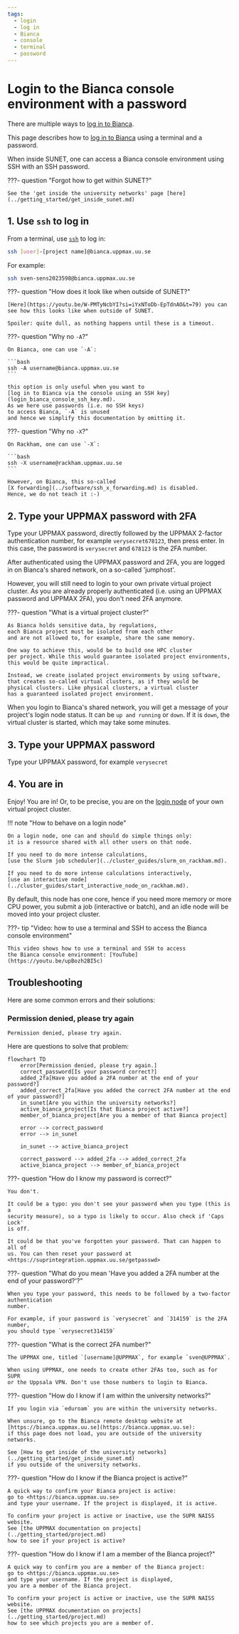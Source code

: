 ```yaml
---
tags:
  - login
  - log in
  - Bianca
  - console
  - terminal
  - password
---
```


# Login to the Bianca console environment with a password

There are multiple ways to [log in to Bianca](login_bianca.md).

This page describes how to [log in to Bianca](login_bianca.md)
using a terminal and a password.

When inside SUNET, one can access a Bianca console environment
using SSH with an SSH password.

???- question "Forgot how to get within SUNET?"

    See the 'get inside the university networks' page [here](../getting_started/get_inside_sunet.md)

## 1. Use `ssh` to log in

From a terminal, use [`ssh`](../software/ssh.md) to log in:

```bash
ssh [user]-[project name]@bianca.uppmax.uu.se
```

For example:

```bash
ssh sven-sens2023598@bianca.uppmax.uu.se
```

???- question "How does it look like when outside of SUNET?"

    [Here](https://youtu.be/W-PMTyNcbYI?si=iYxNToDb-EpTdnAO&t=79) you can
    see how this looks like when outside of SUNET.

    Spoiler: quite dull, as nothing happens until these is a timeout.

???- question "Why no `-A`?"

    On Bianca, one can use `-A`:

    ```bash
    ssh -A username@bianca.uppmax.uu.se
    ```

    this option is only useful when you want to
    [log in to Bianca via the console using an SSH key](login_bianca_console_ssh_key.md).
    As we here use passwords (i.e. no SSH keys)
    to access Bianca, `-A` is unused
    and hence we simplify this documentation by omitting it.

???- question "Why no `-X`?"

    On Rackham, one can use `-X`:

    ```bash
    ssh -X username@rackham.uppmax.uu.se
    ```

    However, on Bianca, this so-called
    [X forwarding](../software/ssh_x_forwarding.md) is disabled.
    Hence, we do not teach it :-)


## 2. Type your UPPMAX password with 2FA

Type your UPPMAX password,
directly followed by the UPPMAX 2-factor authentication number,
for example `verysecret678123`, then press enter.
In this case, the password is `verysecret` and `678123`
is the 2FA number.

After authenticated using the UPPMAX password and 2FA,
you are logged in on Bianca's shared network,
on a so-called 'jumphost'.

However, you will still need to login to your own
private virtual project cluster.
As you are already properly authenticated (i.e. using an UPPMAX password
and UPPMAX 2FA), you don't need 2FA anymore.

???- question "What is a virtual project cluster?"

    As Bianca holds sensitive data, by regulations,
    each Bianca project must be isolated from each other
    and are not allowed to, for example, share the same memory.

    One way to achieve this, would be to build one HPC cluster
    per project. While this would guarantee isolated project environments,
    this would be quite impractical.

    Instead, we create isolated project environments by using software,
    that creates so-called virtual clusters, as if they would be
    physical clusters. Like physical clusters, a virtual cluster
    has a guaranteed isolated project environment.

When you login to Bianca's shared network,
you will get a message of your project's login node status.
It can be `up and running` or `down`.
If it is `down`, the virtual cluster is started,
which may take some minutes.

## 3. Type your UPPMAX password

Type your UPPMAX password,
for example `verysecret`

## 4. You are in

Enjoy! You are in! Or, to be precise,
you are on the [login node](../cluster_guides/login_node.md) of your own virtual project cluster.

!!! note "How to behave on a login node"

    On a login node, one can and should do simple things only:
    it is a resource shared with all other users on that node.

    If you need to do more intense calculations,
    [use the Slurm job scheduler](../cluster_guides/slurm_on_rackham.md).

    If you need to do more intense calculations interactively,
    [use an interactive node](../cluster_guides/start_interactive_node_on_rackham.md).

By default, this node has one core,
hence if you need more memory or more CPU power,
you submit a job (interactive or batch),
and an idle node will be moved into your project cluster.

???- tip "Video: how to use a terminal and SSH to access the Bianca console environment"

    This video shows how to use a terminal and SSH to access
    the Bianca console environment: [YouTube](https://youtu.be/upBozh2BI5c)

## Troubleshooting

Here are some common errors and their solutions:

### Permission denied, please try again

```
Permission denied, please try again.
```

Here are questions to solve that problem:

```mermaid
flowchart TD
    error[Permission denied, please try again.]
    correct_password[Is your password correct?]
    added_2fa[Have you added a 2FA number at the end of your password?]
    added_correct_2fa[Have you added the correct 2FA number at the end of your password?]
    in_sunet[Are you within the university networks?]
    active_bianca_project[Is that Bianca project active?]
    member_of_bianca_project[Are you a member of that Bianca project]

    error --> correct_password
    error --> in_sunet
    
    in_sunet --> active_bianca_project

    correct_password --> added_2fa --> added_correct_2fa
    active_bianca_project --> member_of_bianca_project
```

???- question "How do I know my password is correct?"

    You don't. 

    It could be a typo: you don't see your password when you type (this is a
    security measure), so a typo is likely to occur. Also check if 'Caps Lock'
    is off.

    It could be that you've forgotten your password. That can happen to all of
    us. You can then reset your password at <https://suprintegration.uppmax.uu.se/getpasswd>
    
???- question "What do you mean 'Have you added a 2FA number at the end of your password?'?"

    When you type your password, this needs to be followed by a two-factor authentication
    number.

    For example, if your password is `verysecret` and `314159` is the 2FA number,
    you should type `verysecret314159`

???- question "What is the correct 2FA number?"

    The UPPMAX one, titled `[username]@UPPMAX`, for example `sven@UPPMAX`.

    When using UPPMAX, one needs to create other 2FAs too, such as for SUPR
    or the Uppsala VPN. Don't use those numbers to login to Bianca. 

???- question "How do I know if I am within the university networks?"

    If you login via `eduroam` you are within the university networks.

    When unsure, go to the Bianca remote desktop website at
    [https://bianca.uppmax.uu.se](https://bianca.uppmax.uu.se):
    if this page does not load, you are outside of the university networks.

    See [How to get inside of the university networks](../getting_started/get_inside_sunet.md)
    if you outside of the university networks.

???- question "How do I know if the Bianca project is active?"

    A quick way to confirm your Bianca project is active:
    go to <https://bianca.uppmax.uu.se>
    and type your username. If the project is displayed, it is active.

    To confirm your project is active or inactive, use the SUPR NAISS website. 
    See [the UPPMAX documentation on projects](../getting_started/project.md)
    how to see if your project is active?

???- question "How do I know if I am a member of the Bianca project?"

    A quick way to confirm you are a member of the Bianca project:
    go to <https://bianca.uppmax.uu.se>
    and type your username. If the project is displayed,
    you are a member of the Bianca project.

    To confirm your project is active or inactive, use the SUPR NAISS website. 
    See [the UPPMAX documentation on projects](../getting_started/project.md)
    how to see which projects you are a member of.
